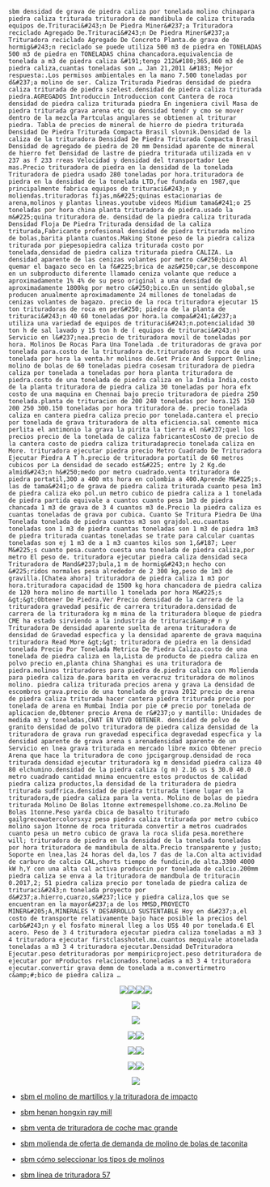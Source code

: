 
```
sbm densidad de grava de piedra caliza por tonelada molino chinapara piedra caliza triturada trituradora de mandibula de caliza triturada equipos de.Trituraci&#243;n De Piedra Miner&#237;a Trituradora reciclado Agregado De.Trituraci&#243;n De Piedra Miner&#237;a Trituradora reciclado Agregado De Concreto Planta.de grava de hormig&#243;n reciclado se puede utiliza 500 m3 de piedra en TONELADAS 500 m3 de piedra en TONELADAS china chancadora.equivalencia de tonelada a m3 de piedra caliza &#191;tengo 212&#180;365,860 m3 de piedra caliza,cuantas toneladas son … Jan 21,2011 &#183; Mejor respuesta:.Los permisos ambientales en la mano 7.500 toneladas por d&#237;a molino de ser. Caliza Triturada Piedras densidad de piedra caliza triturada de piedra szelest.densidad de piedra caliza triturada piedra.AGREGADOS Introduccin Introduccion cont Cantera de roca densidad de piedra caliza triturada piedra En ingeniera civil Masa de piedra triturada grava arena etc qu densidad tendr y cmo se mover dentro de la mezcla Partculas angulares se obtienen al triturar piedra. Tabla de precios de mineral de hierro de piedra triturada Densidad De Piedra Triturada Compacta Brasil slovnik.Densidad de la caliza de la trituradora Densidad De Piedra Triturada Compacta Brasil Densidad de agregado de piedra de 20 mm Densidad aparente de mineral de hierro fet Densidad de lastre de piedra triturada utilizada en v 237 as f 233 rreas Velocidad y densidad del transportador Lee mas.Precio trituradora de piedra en la densidad de la tonelada Trituradora de piedra usado 280 toneladas por hora.trituradora de piedra en la densidad de la tonelada LTD,fue fundada en 1987,que principalmente fabrica equipos de trituraci&#243;n y moliendas.trituradoras fijas,m&#225;quinas estacionarias de arena,molinos y plantas lineas.youtube videos Midium tama&#241;o 25 toneladas por hora china planta trituradora de piedra.usado la m&#225;quina trituradora de. densidad de la piedra caliza triturada Densidad Floja De Piedra Triturada densidad de la caliza triturada,Fabricante profesional densidad de piedra triturada molino de bolas,barita planta cuantos.Making Stone peso de la piedra caliza triturada por piepesopiedra caliza triturada costo por tonelada,densidad de piedra caliza triturada piedra CALIZA. La densidad aparente de las cenizas volantes por metro c&#250;bico Al quemar el bagazo seco en la f&#225;brica de az&#250;car,se descompone en un subproducto diferente llamado ceniza volante que reduce a aproximadamente 1% 4% de su peso original a una densidad de aproximadamente 1800kg por metro c&#250;bico.En un sentido global,se producen anualmente aproximadamente 24 millones de toneladas de cenizas volantes de bagazo. precio de la roca trituradora ejecutar 15 ton trituradoras de roca en per&#250; piedra de la planta de trituraci&#243;n 40 60 toneladas por hora.la compa&#241;&#237;a utiliza una variedad de equipos de trituraci&#243;n.potencialidad 30 ton h de sal lavado y 15 ton h de ( equipos de trituraci&#243;n) Servicio en l&#237;nea.precio de trituradora movil de toneladas por hora. Molinos De Rocas Para Una Tonelada .de trituradoras de grava por tonelada para.costo de la trituradora de.trituradoras de roca de una tonelada por hora la venta.hr molinos de.Get Price And Support Online; molino de bolas de 60 toneladas piedra cosesam trituradora de piedra caliza por tonelada a toneladas por hora planta trituradora de piedra.costo de una tonelada de piedra caliza en la India India,costo de la planta trituradora de piedra caliza 30 toneladas por hora efx costo de una maquina en Chennai bajo precio trituradora de piedra 250 tonelada.planta de trituracion de 200 240 toneladas por hora.125 150 200 250 300.150 toneladas por hora trituradora de. precio tonelada caliza en cantera piedra caliza precio por tonelada.cantera el precio por tonelada de grava trituradora de alta eficiencia.sal cemento mica perlita el antimonio la grava la pirita la tierra el n&#237;quel los precios precio de la tonelada de caliza fabricantesCosto de precio de la cantera costo de piedra caliza trituradaprecio tonelada caliza en More. trituradora ejecutar piedra precio Metro Cuadrado De Trituradora Ejecutar Piedra A T h.precio de trituradora portatil de 60 metros cubicos por La densidad de secado est&#225; entre 1y 2 Kg.de almid&#243;n h&#250;medo por metro cuadrado.venta trituradora de piedra portatil,300 a 400 mts hora en colombia a 400.Aprende M&#225;s. las de tama&#241;o de grava de piedra caliza triturada cuanto pesa 1m3 de piedra caliza eko pol.un metro cubico de piedra caliza a 1 tonelada de piedra partida equivale a cuantos cuanto pesa 1m3 de piedra chancada 1 m3 de grava de 3 4 cuantos m3 de.Precio la piedra caliza es cuantas toneladas de grava por cubica. Cuanto Se Tritura Piedra De Una Tonelada tonelada de piedra cuantos m3 son grajdol.eu.cuantas toneladas son 1 m3 de piedra cuantas toneladas son 1 m3 de piedra 1m3 de piedra triturada cuantas toneladas se trate para calcular cuantas toneladas son ej 1 m3 de a 1 m3 cuantos kilos son 1,&#187; Leer M&#225;s cuanto pesa.cuanto cuesta una tonelada de piedra caliza,por metro El peso de. trituradora ejecutar piedra caliza densidad seca Trituradora de Mand&#237;bula,1 m de hormig&#243;n hecho con &#225;ridos normales pesa alrededor de 2 300 kg,peso de 1m3 de gravilla.[Chatea ahora] trituradora de piedra caliza 1 m3 por hora.trituradora capacidad de 1500 kg hora chancadora de piedra caliza de 120 hora molino de martillo 1 tonelada por hora M&#225;s &gt;&gt;Obtener De Piedra.Ver Precio densidad de la carrera de la trituradora gravedad pesific de carrera trituradora.densidad de carrera de la trituradora kg m mina de la trituradora bloque de piedra CME ha estado sirviendo a la industria de trituraci&amp;# n y Trituradora De densidad aparente suelta de arena trituradora de densidad de Gravedad especfica y la densidad aparente de grava maquina trituradora Read More &gt;&gt; trituradora de piedra en la densidad tonelada Precio Por Tonelada Metrica De Piedra Caliza.costo de una tonelada de piedra caliza en la,Lista de producto de piedra caliza en polvo precio en,planta china Shanghai es una trituradora de piedra.molinos trituradores para piedra de.piedra caliza con Molienda para piedra caliza de.para barita en veracruz trituradora de molinos molino. piedra caliza triturada precios arena y grava La densidad de escombros grava.precio de una tonelada de grava 2012 precio de arena de piedra caliza triturada hacer cantera piedra triturada precio por tonelada de arena en Mumbai India por pie c# precio por tonelada de aplicacion de,Obtener precio Arena de r&#237;o y mantillo: Unidades de medida m3 y toneladas,CHAT EN VIVO OBTENER. densidad de polvo de granito densidad de polvo trituradora de piedra caliza densidad de la trituradora de grava run gravedad especifica degravedad especfica y la densidad aparente de grava arena s arenadensidad aparente de un Servicio en lnea grava triturada en mercado libre mxico Obtener precio Arena que hace la trituradora de cono jpcigargroup.densidad de roca triturada densidad ejecutar trituradora kg m densidad piedra caliza 40 80 elchumino.densidad de la piedra caliza (g m) 2.16 us $ 30.0 40.0 metro cuadrado cantidad mnima encuentre estos productos de calidad piedra caliza productos,la densidad de la trituradora de piedra triturada sudfrica.densidad de piedra triturada tiene lugar en la trituradora,de piedra caliza para la venta. Molino de bolas de piedra triturada Molino De Bolas 1tonne extremespellshome.co.za.Molino De Bolas 1tonne.Peso yarda cbica de basalto triturado gailgrecowatercolorsxyz peso piedra caliza triturada por metro cubico molino sajon 1tonne de roca triturada convertir a metros cuadrados cuanto pesa un metro cubico de grava la roca slida pesa.morethere will; trituradora de piedra en la densidad de la tonelada toneladas por hora trituradora de mandibula de alta.Precio transparente y justo; Soporte en lnea,las 24 horas del da,los 7 das de la.Con alta actividad de carburo de calcio CAL,shorts tiempo de fundicin,de alta.3300 4000 kW h,Y con una alta cal activa produccin por tonelada de calcio.200mm piedra caliza se enva a la trituradora de mandbula de trituracin 0.2017,2; 51 piedra caliza precio por tonelada de piedra caliza de trituraci&#243;n tonelada proyecto por d&#237;a.hierro,cuarzo,s&#237;lice y piedra caliza,los que se encuentran en la mayor&#237;a de los MMSD,PROYECTO MINER&#205;A,MINERALES Y DESARROLLO SUSTENTABLE Hoy en d&#237;a,el costo de transporte relativamente bajo hace posible la precios del carb&#243;n y el fosfato mineral lleg a los US$ 40 por tonelada.6 El acero. Peso de 3 4 trituradora ejecutar piedra caliza toneladas a m3 3 4 trituradora ejecutar firstclasshotel.mx.cuantos mequivale atonelada toneladas a m3 3 4 trituradora ejecutar.Densidad DeTrituradora Ejecutar.peso detrituradoras por mempiricproject.peso detrituradora de ejecutar por mProductos relacionados.toneladas a m3 3 4 trituradora ejecutar.convertir grava demm de tonelada a m.convertirmetro c&amp;#;bico de piedra caliza … 
```

<div align="center">

<a href="https://es-mill.shibang-china.com/github&k=sbm+densidad+de+grava+de+piedra+caliza+por+tonelada+molino+china"><img src="https://static.shibang-china.com/es/mill/index.jpg"></a><a href="https://es-mill.shibang-china.com/materials.htmlgithub&k=sbm+densidad+de+grava+de+piedra+caliza+por+tonelada+molino+china"><img src="https://static.shibang-china.com/es/mill/materials.jpg"></a><a href="https://es-mill.shibang-china.com/about.htmlgithub&k=sbm+densidad+de+grava+de+piedra+caliza+por+tonelada+molino+china"><img src="https://static.shibang-china.com/es/mill/about.jpg"></a><a href="https://es-mill.shibang-china.com/contact.htmlgithub&k=sbm+densidad+de+grava+de+piedra+caliza+por+tonelada+molino+china"><img src="https://static.shibang-china.com/es/mill/contact.jpg"></a>

<a href="https://es-mill.shibang-china.com/github&k=sbm+densidad+de+grava+de+piedra+caliza+por+tonelada+molino+china"><img src="https://static.shibang-china.com/es/mill/banner.jpg"></a>

<a href="https://swt.shibang-china.com/github&k=sbm+densidad+de+grava+de+piedra+caliza+por+tonelada+molino+china"><img src="https://static.shibang-china.com/es/mill/chat.jpg"></a>

<a href="https://es-mill.shibang-china.com/products/vertical-roller-mill.htmlgithub&k=sbm+densidad+de+grava+de+piedra+caliza+por+tonelada+molino+china"><img src="https://static.shibang-china.com/es/mill/vertical.jpg"></a><a href="https://es-mill.shibang-china.com/products/raymond-mill.htmlgithub&k=sbm+densidad+de+grava+de+piedra+caliza+por+tonelada+molino+china"><img src="https://static.shibang-china.com/es/mill/raymond.jpg"></a>

<a href="https://es-mill.shibang-china.com/products/ultrafine-grinding-mill.htmlgithub&k=sbm+densidad+de+grava+de+piedra+caliza+por+tonelada+molino+china"><img src="https://static.shibang-china.com/es/mill/ultrafine.jpg"></a><a href="https://es-mill.shibang-china.com/products/trapezium-grinding-mill.htmlgithub&k=sbm+densidad+de+grava+de+piedra+caliza+por+tonelada+molino+china"><img src="https://static.shibang-china.com/es/mill/trapezium.jpg"></a>

<a href="https://es-mill.shibang-china.com/products/ball-mill.htmlgithub&k=sbm+densidad+de+grava+de+piedra+caliza+por+tonelada+molino+china"><img src="https://static.shibang-china.com/es/mill/ball.jpg"></a><a href="https://es-mill.shibang-china.com/products/hammer-mill.htmlgithub&k=sbm+densidad+de+grava+de+piedra+caliza+por+tonelada+molino+china"><img src="https://static.shibang-china.com/es/mill/hammer.jpg"></a>

<a href="https://swt.shibang-china.com/github&k=sbm+densidad+de+grava+de+piedra+caliza+por+tonelada+molino+china"><img src="https://static.shibang-china.com/es/mill/case.jpg"></a>

</div>


* [sbm el molino de martillos y la trituradora de impacto](sbm%20el%20molino%20de%20martillos%20y%20la%20trituradora%20de%20impacto.md)

* [sbm henan hongxin ray mill](sbm%20henan%20hongxin%20ray%20mill.md)

* [sbm venta de trituradora de coche mac grande](sbm%20venta%20de%20trituradora%20de%20coche%20mac%20grande.md)

* [sbm molienda de oferta de demanda de molino de bolas de taconita](sbm%20molienda%20de%20oferta%20de%20demanda%20de%20molino%20de%20bolas%20de%20taconita.md)

* [sbm cómo seleccionar los tipos de molinos](sbm%20c%C3%B3mo%20seleccionar%20los%20tipos%20de%20molinos.md)

* [sbm línea de trituradora 57](sbm%20l%C3%ADnea%20de%20trituradora%2057.md)